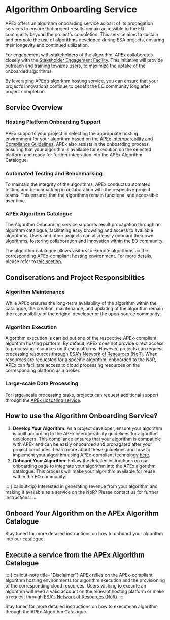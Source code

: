 # Algorithm Onboarding Service

APEx offers an algorithm onboarding service as part of its propagation services to ensure that project results remain
accessible to the EO community beyond the project's completion. This service aims to sustain and promote the use of
algorithms developed during ESA projects, ensuring their longevity and continued utilization.

For engagement with stakeholders of the algorithm, APEx collaborates closely with
the [Stakeholder Engagement Facility](https://esa-sef.eu/). This initiative will provide outreach and training towards
users, to maximize the uptake of the onboarded algorithms.

By leveraging APEx’s algorithm hosting service, you can ensure that your project’s innovations continue to benefit the
EO community long after project completion.

## Service Overview

### Hosting Platform Onboarding Support

APEx supports your project in selecting the appropriate hosting environment for your algorithm based on the [APEx Interoperability and Compliance Guidelines](../interoperability/algohostingenv.md). APEx also assists in the onboarding process, ensuring that your algorithm is available for execution on the selected platform and ready for further integration into the APEx Algorithm Catalogue.

### Automated Testing and Benchmarking

To maintain the integrity of the algorithms, APEx conducts automated testing and benchmarking in collaboration with the
respective project teams. This ensures that the algorithms remain functional and accessible over time.

### APEx Algorithm Catalogue

The Algorithm Onboarding service supports result propagation through an algorithm catalogue, facilitating easy
browsing and access to available algorithms. Users and other projects can also easily onboard their own algorithms,
fostering collaboration and innovation within the EO community.

The algorithm catalogue allows visitors to execute algorithms on the corresponding APEx-compliant hosting environment.
For more details, please refer to [this section](#execute-a-service-from-the-apex-algorithm-catalogue).

## Condiserations and Project Responsiblities

### Algorithm Maintenance

While APEx ensures the long-term availability of the algorithm within the catalogue, the creation, maintenance, and
updating of the algorithm remain the responsibility of the original developer or the open-source community.

### Algorithm Execution

Algorithm execution is carried out one of the respective APEx-compliant algorithm hosting platform. By default, APEx does not
provide direct access to processing resources on these platforms. However, projects can request processing resources
through [ESA's Network of Resources (NoR)](https://portfolio.nor-discover.org/). When resources are requested for a
specific algorithm, onboarded to the NoR, APEx can facilitate access to cloud processing resources on the corresponding
platform as a broker.

### Large-scale Data Processing

For large-scale processing tasks, projects can request additional support through
the [APEx upscaling service](./upscaling.md).

## How to use the Algorithm Onboarding Service?

1. **Develop Your Algorithm**: As a project developer, ensure your algorithm is built according to the APEx
   interoperability guidelines for algorithm developers. This compliance ensures that your algorithm is compatible with
   APEx and can be easily onboarded and propagated after your project concludes. Learn more about these guidelines and
   how to implement your algorithm using APEx-compliant technology [here](../interoperability/algohosting.md).
2. **Onboard Your Algorithm**: Follow the detailed instructions on our onboarding page to integrate your algorithm into
   the APEx algorithm catalogue. This process will make your algorithm available for reuse within the EO community.

::: {.callout-tip}
Interested in generating revenue from your algorithm and making it available as a service on the NoR? Please contact us
for further instructions.
:::

## Onboard Your Algorithm on the APEx Algorithm Catalogue

Stay tuned for more detailed instructions on how to onboard your algorithm into our catalogue.

## Execute a service from the APEx Algorithm Catalogue

::: {.callout-note title="Disclaimer"}
APEx relies on the APEx-compliant algorithm hosting environments for algorithm execution and the provisioning of the
corresponding cloud resources. Users wishing to execute an algorithm will need a valid account on the relevant hosting
platform or make a request through [ESA's Network of Resources (NoR)](https://portfolio.nor-discover.org/).
:::

Stay tuned for more detailed instructions on how to execute an algorithm through the APEx Algorithm Catalogue.
